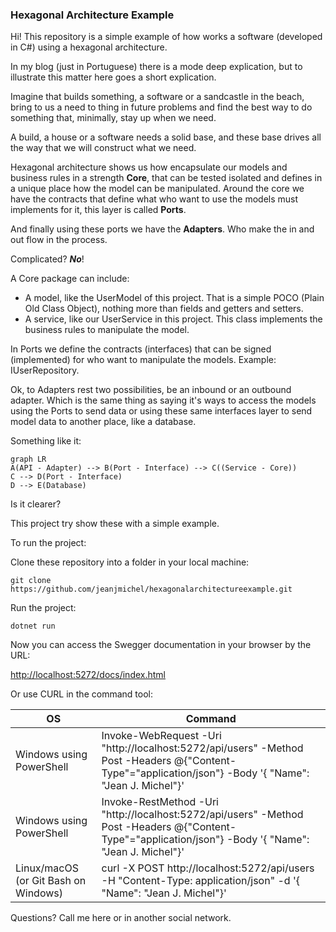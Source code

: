 ### Hexagonal Architecture Example

Hi! This repository is a simple example of how works a software (developed in C#) using a hexagonal architecture.

In my blog (just in Portuguese) there is a mode deep explication, but to illustrate this matter here goes a short explication.

Imagine that builds something, a software or a sandcastle in the beach, bring to us a need to thing in future problems and find the best way to do something that, minimally, stay up when we need.

A build, a house or a software needs a solid base, and these base drives all the way that we will construct what we need.

Hexagonal architecture shows us how encapsulate our models and business rules in a strength **Core**, that can be tested isolated and defines in a unique place how the model can be manipulated.
Around the core we have the contracts that define what who want to use the models must implements for it, this layer is called **Ports**.

And finally using these ports we have the **Adapters**. Who make the in and out flow in the process.

Complicated? _**No**_!

A Core package can include:

- A model, like the UserModel of this project. That is a simple POCO (Plain Old Class Object), nothing more than fields and getters and setters.
- A service, like our UserService in this project. This class implements the business rules to manipulate the model.

In Ports we define the contracts (interfaces) that can be signed (implemented) for who want to manipulate the models. Example: IUserRepository.

Ok, to Adapters rest two possibilities, be an inbound or an outbound adapter. Which is the same thing as saying it's ways to access the models using the Ports to send data or using these same interfaces layer to send model data to another place, like a database.

Something like it:

```mermaid
graph LR
A(API - Adapter) --> B(Port - Interface) --> C((Service - Core))
C --> D(Port - Interface)
D --> E(Database)
```

Is it clearer?

This project try show these with a simple example.

To run the project:

Clone these repository into a folder in your local machine:

```git clone https://github.com/jeanjmichel/hexagonalarchitectureexample.git```

Run the project:

```dotnet run```

Now you can access the Swegger documentation in your browser by the URL:

[http://localhost:5272/docs/index.html](http://localhost:5272/docs/index.html)

Or use CURL in the command tool:

|OS                                   |Command                                                                                                                                                 |
|-------------------------------------|--------------------------------------------------------------------------------------------------------------------------------------------------------|
|Windows using PowerShell             |Invoke-WebRequest -Uri "http://localhost:5272/api/users" -Method Post -Headers @{"Content-Type"="application/json"} -Body '{ "Name": "Jean J. Michel"}' |
|Windows using PowerShell             |Invoke-RestMethod -Uri "http://localhost:5272/api/users" -Method Post -Headers @{"Content-Type"="application/json"} -Body '{ "Name": "Jean J. Michel"}' |
|Linux/macOS (or Git Bash on Windows) |curl -X POST http://localhost:5272/api/users -H "Content-Type: application/json" -d '{ "Name": "Jean J. Michel"}'                                       |

Questions? Call me here or in another social network.